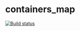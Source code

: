 # containers_map

[![Build status](https://ci.appveyor.com/api/projects/status/qaafg9ggg8vjhejj?svg=true)](https://ci.appveyor.com/project/BogdashkinAS/containers-map)

